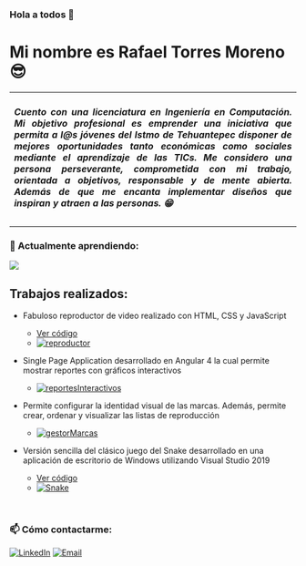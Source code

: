 ### Hola a todos 👋
<h1>Mi nombre es Rafael Torres Moreno 😎</h1>

<table class="default">
  <tr>
    <td WIDTH="550" >
	    <div align="justify";>
		 <h5>Cuento con una licenciatura en Ingeniería en Computación.
		Mi objetivo profesional es emprender una iniciativa que permita a l@s jóvenes del Istmo de Tehuantepec disponer de mejores oportunidades tanto económicas como sociales mediante el aprendizaje de las TICs. Me considero una persona perseverante, comprometida con mi trabajo, orientada a objetivos, responsable y de mente abierta. Además de que me encanta implementar diseños que inspiran y atraen a las personas. 😁</h5>
	    </div>
    </td>
  </tr>
</table>
<h3>🌱 Actualmente aprendiendo:</h3>

![](https://img.shields.io/badge/Salesforce-00A1E0?style=for-the-badge&logo=Salesforce&logoColor=white)

## Trabajos realizados:

- Fabuloso reproductor de video realizado con HTML, CSS y JavaScript

	- [Ver código](https://github.com/RafaelMoreno55/DW-video-player)
	- [![reproductor](https://user-images.githubusercontent.com/70308588/195009856-0cfb3311-9dce-45ee-9228-8ce41a469157.jpg)](https://rafaelmoreno55.github.io/DW-video-player/)

- Single Page Application desarrollado en Angular 4 la cual permite mostrar reportes con gráficos interactivos 

	- [![reportesInteractivos](https://user-images.githubusercontent.com/70308588/195000496-ce6055a2-2efa-4e66-afd2-1c9dceccc319.jpg)](https://youtu.be/hi5GLNmFglU)
	
- Permite configurar la identidad visual de las marcas. Además, permite crear, ordenar y visualizar las listas de reproducción

	- [![gestorMarcas](https://user-images.githubusercontent.com/70308588/195000633-ad71555b-2b85-452a-8430-3afcf1f9ff3e.jpg)](https://youtu.be/1tUpOg3pnpY)
	
- Versión sencilla del clásico juego del Snake desarrollado en una aplicación de escritorio de Windows utilizando Visual Studio 2019

	- [Ver código](https://github.com/RafaelMoreno55/Serpiente)
	- [![Snake](https://user-images.githubusercontent.com/70308588/195000863-e2f75cf0-a0e3-4116-adba-65b3ea58309f.jpg)](https://youtu.be/oM9hq0bGTw8)
	
</br>

<h3>📫 Cómo contactarme:</h3>

[![LinkedIn](https://img.shields.io/badge/LinkedIn-0077B5?style=for-the-badge&logo=linkedin&logoColor=white)](https://www.linkedin.com/in/rafael-torres-moreno-a10ab51b7)
[![Email](https://img.shields.io/badge/Gmail-D14836?style=for-the-badge&logo=gmail&logoColor=white)](mailto:rafael201_33@hotmail.com)


